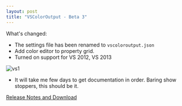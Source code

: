 ```yaml
---
layout: post  
title: "VSColorOutput - Beta 3"
---
```


What's changed:

-   The settings file has been renamed to `vscoloroutput.json`
-   Add color editor to property grid.
-   Turned on support for VS 2012, VS 2013

![vs1](https://cloud.githubusercontent.com/assets/567927/11945241/633cfd80-a81b-11e5-93ae-155cfa69a9c9.png)

-   It will take me few days to get documentation in order. Baring show
    stoppers, this should be it.

[Release Notes and Download](https://github.com/mike-ward/VSColorOutput/releases/edit/v2.0.2-beta3)
